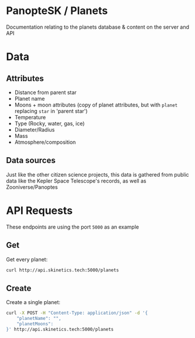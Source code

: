 # PanopteSK / Planets
Documentation relating to the planets database & content on the server and API

# Data
## Attributes
* Distance from parent star
* Planet name
* Moons + moon attributes (copy of planet attributes, but with `planet` replacing `star` in 'parent star')
* Temperature
* Type (Rocky, water, gas, ice)
* Diameter/Radius
* Mass
* Atmosphere/composition

## Data sources
Just like the other citizen science projects, this data is gathered from public data like the Kepler Space Telescope's records, as well as Zooniverse/Panoptes

# API Requests
These endpoints are using the port `5000` as an example

## Get
Get every planet: <!--Update these links to match/connect with the rest of the docs and platform -->
```bash
curl http://api.skinetics.tech:5000/planets
```

## Create
Create a single planet:
```bash
curl -X POST -H "Content-Type: application/json" -d '{
    "planetName": "",
    "planetMoons":  
}' http://api.skinetics.tech:5000/planets
```
